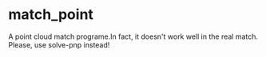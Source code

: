 # match_point
A point cloud match programe.In fact, it doesn't work well in the real match.
Please, use solve-pnp instead!
